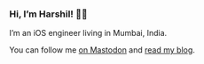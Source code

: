 ### Hi, I’m Harshil! 👋🏽

I’m an iOS engineer living in Mumbai, India.

You can follow me <a rel="me" href="https://mastodon.social/@harshil">on Mastodon</a> and [read my blog](https://harshil.net).
